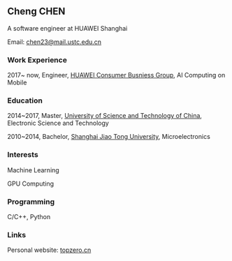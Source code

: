 ## Cheng CHEN
A software engineer at HUAWEI Shanghai

Email: chen23@mail.ustc.edu.cn

### Work Experience
2017~ now, Engineer, [HUAWEI Consumer Busniess Group](http://consumer.huawei.com), AI Computing on Mobile

### Education
2014~2017, Master, [University of Science and Technology of China](http://www.ustc.edu.cn), Electronic Science and Technology

2010~2014, Bachelor, [Shanghai Jiao Tong University](http://www.sjtu.edu.cn), Microelectronics

### Interests
Machine Learning

GPU Computing

### Programming
C/C++, Python

### Links
Personal website: [topzero.cn](http://topzero.cn)
